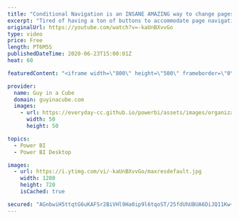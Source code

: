 ```yaml
---
title: "Conditional Navigation is an INSANE AMAZING way to change pages in Power BI Desktop"
excerpt: "Tired of having a ton of buttons to accommodate page navigation within your Power BI report? Conditional navigation is an INSANE AMAZING way to reduce visuals on the report and provide a clean way to navigate your report.  ⬇ Download sample: https://guyinacu.be/cnavsample  📢 Become a member: https://guyinacu.be/membership"
originalUrl: https://youtube.com/watch?v=-kaUnBXvvGo
type: video
price: Free
length: PT6M5S
publishedDateTime: 2020-06-23T15:00:01Z
heat: 60

featuredContent: "<iframe width=\"800\" height=\"500\" frameborder=\"0\" src=\"https://www.youtube.com/embed/-kaUnBXvvGo\" allow=\"accelerometer; autoplay; encrypted-media; gyroscope; picture-in-picture\" allowfullscreen></iframe>"

provider:
  name: Guy in a Cube
  domain: guyinacube.com
  images:
    - url: https://everyday-cc.github.io/powerbi/assets/images/organizations/guyinacube.com-50x50.jpg
      width: 50
      height: 50

topics:
  - Power BI
  - Power BI Desktop

images:
  - url: https://i.ytimg.com/vi/-kaUnBXvvGo/maxresdefault.jpg
    width: 1280
    height: 720
    isCached: true

secured: "AGnbwiH5ttqtG6uKAFSr2BiVHl9Ha0ip9l6tqoST/25fdUhUBUA6DiJQ11Kw+x6OUzpMT63DvGkyICYPIVHjIkMn2DUzjMVvo5Bh/eObKC9koO1kYtDZhOUAc0OB06FqgzlisjNlTJJid6zPHAlGUhd8JwZY7wMJeDiSu8X+oZHqBQMxC6edU74HNGh7c0BL2/52XhtaQH5u2s7JL1qwPYreQraWfQF8uqgQa1c5svTFRG6KzMrwLh8j649YIFiV/3y2oJuVb4UrcrA9hivSA3cKuyGYnwN0HvZuDPhAdNSXkTODDWNHfD18TktLyCUgXt5GGCqH5UttdsALqJJaAgNTctSGLRcOpB1bwMr5wXzGjoxxP06/dUJuKKehHP2KBtL2s9H9e4mHfLG5YiiLL2tz896LFLpbhVjER1asDT5Zd7cTbq/quXOgTnMO497P;OPT3rNHHahjir0wZ+z/Qdw=="
---
```


